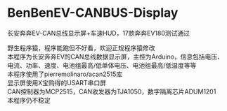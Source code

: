 # BenBenEV-CANBUS-Display
长安奔奔EV-CAN总线显示屏+车速HUD，17款奔奔EV180测试通过  

野生程序猿，程序能跑但不好看，欢迎正规程序猿修改  
本程序为长安奔奔EV的CAN总线数据显示屏，主控为Arduino，信息包括电压、电流、功率、速度、电池组最高/低单体电压、电池组最高/低温度等等  
本程序使用了pierremolinaro/acan2515库  
显示屏使用X宝购得的USART串口屏  
CAN控制器为MCP2515，CAN收发器为TJA1050，数字隔离芯片ADUM1201  
本程序仍不稳定  
